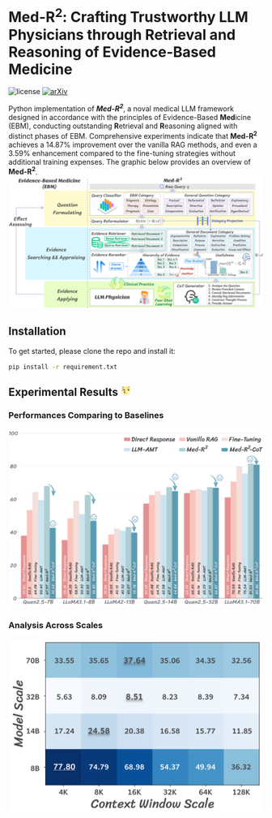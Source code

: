 # Med-R<sup>2</sup>: Crafting Trustworthy LLM Physicians through Retrieval and Reasoning of Evidence-Based Medicine
<!-- [![License: MIT](https://img.shields.io/badge/License-MIT-yellow.svg)](https://opensource.org/licenses/MIT) -->
![license](https://img.shields.io/github/license/modelscope/modelscope.svg)
[![arXiv](https://img.shields.io/badge/arXiv-2305.10429-00ff00.svg)](https://arxiv.org/abs/2409.00997)

Python implementation of ***Med-R<sup>2</sup>***, a noval medical LLM framework designed in accordance with the principles of Evidence-Based **Med**icine (EBM), conducting outstanding **R**etrieval and **R**easoning aligned with distinct phases of EBM. 
Comprehensive experiments indicate that **Med-R<sup>2</sup>** achieves a 14.87\% improvement over the vanilla RAG methods, and even a 3.59\% enhancement compared to the fine-tuning strategies without additional training expenses. 
The graphic below provides an overview of **Med-R<sup>2</sup>**.
![Illustration of DataSculpt.](figures/MedRR_pipeline.svg)

<!-- ## Getting started -->
## Installation
To get started, please clone the repo and install it:
```bash
pip install -r requirement.txt
```

## Experimental Results <img src="figures/dog_head.svg" width="20">

### Performances Comparing to Baselines
![Results of experiments.](figures/cot_barchart.svg)


### Analysis Across Scales
![Scaling of Context Window.](figures/context_window_scaling.svg)
